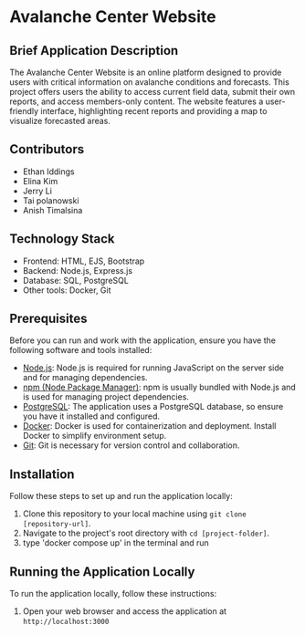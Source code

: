 # Avalanche Center Website

## Brief Application Description

The Avalanche Center Website is an online platform designed to provide users with critical information on avalanche conditions and forecasts. This project offers users the ability to access current field data, submit their own reports, and access members-only content. The website features a user-friendly interface, highlighting recent reports and providing a map to visualize forecasted areas.

## Contributors

- Ethan Iddings
- Elina Kim
- Jerry Li
- Tai polanowski
- Anish Timalsina

## Technology Stack

- Frontend: HTML, EJS, Bootstrap
- Backend: Node.js, Express.js
- Database: SQL, PostgreSQL
- Other tools: Docker, Git


## Prerequisites

Before you can run and work with the application, ensure you have the following software and tools installed:

- [Node.js](https://nodejs.org/): Node.js is required for running JavaScript on the server side and for managing dependencies.
- [npm (Node Package Manager)](https://www.npmjs.com/): npm is usually bundled with Node.js and is used for managing project dependencies.
- [PostgreSQL](https://www.postgresql.org/): The application uses a PostgreSQL database, so ensure you have it installed and configured.
- [Docker](https://www.docker.com/): Docker is used for containerization and deployment. Install Docker to simplify environment setup.
- [Git](https://git-scm.com/): Git is necessary for version control and collaboration.

## Installation

Follow these steps to set up and run the application locally:

1. Clone this repository to your local machine using `git clone [repository-url]`.
2. Navigate to the project's root directory with `cd [project-folder]`.
3. type 'docker compose up' in the terminal and run

## Running the Application Locally

To run the application locally, follow these instructions:
1. Open your web browser and access the application at `http://localhost:3000`

